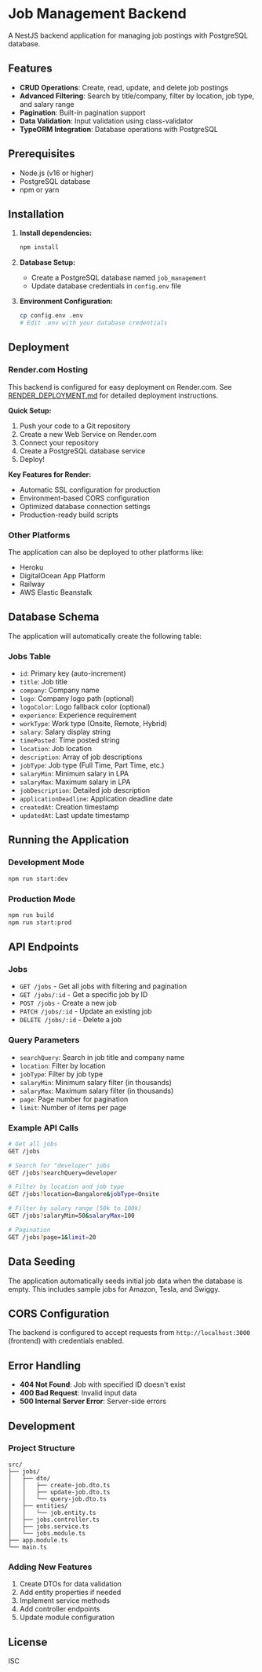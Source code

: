 # Job Management Backend

A NestJS backend application for managing job postings with PostgreSQL database.

## Features

- **CRUD Operations**: Create, read, update, and delete job postings
- **Advanced Filtering**: Search by title/company, filter by location, job type, and salary range
- **Pagination**: Built-in pagination support
- **Data Validation**: Input validation using class-validator
- **TypeORM Integration**: Database operations with PostgreSQL

## Prerequisites

- Node.js (v16 or higher)
- PostgreSQL database
- npm or yarn

## Installation

1. **Install dependencies:**

   ```bash
   npm install
   ```

2. **Database Setup:**

   - Create a PostgreSQL database named `job_management`
   - Update database credentials in `config.env` file

3. **Environment Configuration:**
   ```bash
   cp config.env .env
   # Edit .env with your database credentials
   ```

## Deployment

### Render.com Hosting

This backend is configured for easy deployment on Render.com. See [RENDER_DEPLOYMENT.md](./RENDER_DEPLOYMENT.md) for detailed deployment instructions.

**Quick Setup:**

1. Push your code to a Git repository
2. Create a new Web Service on Render.com
3. Connect your repository
4. Create a PostgreSQL database service
5. Deploy!

**Key Features for Render:**

- Automatic SSL configuration for production
- Environment-based CORS configuration
- Optimized database connection settings
- Production-ready build scripts

### Other Platforms

The application can also be deployed to other platforms like:

- Heroku
- DigitalOcean App Platform
- Railway
- AWS Elastic Beanstalk

## Database Schema

The application will automatically create the following table:

### Jobs Table

- `id`: Primary key (auto-increment)
- `title`: Job title
- `company`: Company name
- `logo`: Company logo path (optional)
- `logoColor`: Logo fallback color (optional)
- `experience`: Experience requirement
- `workType`: Work type (Onsite, Remote, Hybrid)
- `salary`: Salary display string
- `timePosted`: Time posted string
- `location`: Job location
- `description`: Array of job descriptions
- `jobType`: Job type (Full Time, Part Time, etc.)
- `salaryMin`: Minimum salary in LPA
- `salaryMax`: Maximum salary in LPA
- `jobDescription`: Detailed job description
- `applicationDeadline`: Application deadline date
- `createdAt`: Creation timestamp
- `updatedAt`: Last update timestamp

## Running the Application

### Development Mode

```bash
npm run start:dev
```

### Production Mode

```bash
npm run build
npm run start:prod
```

## API Endpoints

### Jobs

- `GET /jobs` - Get all jobs with filtering and pagination
- `GET /jobs/:id` - Get a specific job by ID
- `POST /jobs` - Create a new job
- `PATCH /jobs/:id` - Update an existing job
- `DELETE /jobs/:id` - Delete a job

### Query Parameters

- `searchQuery`: Search in job title and company name
- `location`: Filter by location
- `jobType`: Filter by job type
- `salaryMin`: Minimum salary filter (in thousands)
- `salaryMax`: Maximum salary filter (in thousands)
- `page`: Page number for pagination
- `limit`: Number of items per page

### Example API Calls

```bash
# Get all jobs
GET /jobs

# Search for "developer" jobs
GET /jobs?searchQuery=developer

# Filter by location and job type
GET /jobs?location=Bangalore&jobType=Onsite

# Filter by salary range (50k to 100k)
GET /jobs?salaryMin=50&salaryMax=100

# Pagination
GET /jobs?page=1&limit=20
```

## Data Seeding

The application automatically seeds initial job data when the database is empty. This includes sample jobs for Amazon, Tesla, and Swiggy.

## CORS Configuration

The backend is configured to accept requests from `http://localhost:3000` (frontend) with credentials enabled.

## Error Handling

- **404 Not Found**: Job with specified ID doesn't exist
- **400 Bad Request**: Invalid input data
- **500 Internal Server Error**: Server-side errors

## Development

### Project Structure

```
src/
├── jobs/
│   ├── dto/
│   │   ├── create-job.dto.ts
│   │   ├── update-job.dto.ts
│   │   └── query-job.dto.ts
│   ├── entities/
│   │   └── job.entity.ts
│   ├── jobs.controller.ts
│   ├── jobs.service.ts
│   └── jobs.module.ts
├── app.module.ts
└── main.ts
```

### Adding New Features

1. Create DTOs for data validation
2. Add entity properties if needed
3. Implement service methods
4. Add controller endpoints
5. Update module configuration

## License

ISC
